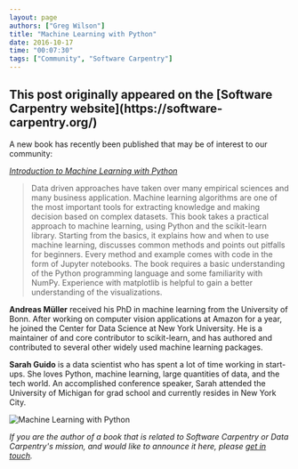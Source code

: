 ```yaml
---
layout: page
authors: ["Greg Wilson"]
title: "Machine Learning with Python"
date: 2016-10-17
time: "00:07:30"
tags: ["Community", "Software Carpentry"]
---
```


<h2>This post originally appeared on the [Software Carpentry website](https://software-carpentry.org/)</h2>

A new book has recently been published that may be of interest to our community:

*[Introduction to Machine Learning with Python](http://shop.oreilly.com/product/0636920030515.do)*

> Data driven approaches have taken over many empirical sciences and
> many business application.  Machine learning algorithms are one of the
> most important tools for extracting knowledge and making decision
> based on complex datasets.  This book takes a practical approach to
> machine learning, using Python and the scikit-learn library.  Starting
> from the basics, it explains how and when to use machine learning,
> discusses common methods and points out pitfalls for beginners.  Every
> method and example comes with code in the form of Jupyter notebooks.
> The book requires a basic understanding of the Python programming
> language and some familiarity with NumPy. Experience with matplotlib
> is helpful to gain a better understanding of the visualizations.

**Andreas Müller** received his PhD in machine learning from the
University of Bonn.  After working on computer vision applications at
Amazon for a year, he joined the Center for Data Science at New York
University.  He is a maintainer of and core contributor to
scikit-learn, and has authored and contributed to several other widely
used machine learning packages.

**Sarah Guido** is a data scientist who has spent a lot of time working
in start-ups. She loves Python, machine learning, large quantities of
data, and the tech world. An accomplished conference speaker, Sarah
attended the University of Michigan for grad school and currently
resides in New York City.

![Machine Learning with Python]({{site.filesurl}}/2016/10/machine-learning-with-python.png)

*If you are the author of a book that is related to Software Carpentry
or Data Carpentry's mission, and would like to announce it here,
please [get in touch](mailto:{{site.contact}}).*
